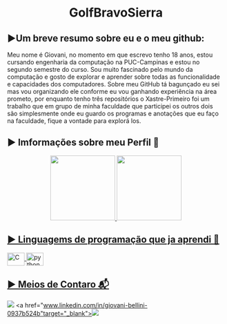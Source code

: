 <h1 align="center"> GolfBravoSierra  
 
## ▶️Um breve resumo sobre eu e o meu github:

Meu nome é Giovani, no momento em que escrevo tenho 18 anos, estou cursando engenharia da computação na PUC-Campinas e estou no segundo semestre do curso. Sou muito fascinado pelo mundo da computação e gosto de explorar e aprender sobre todas as funcionalidade e capacidades dos computadores. 
Sobre meu GitHub tá bagunçado eu sei mas vou organizando ele conforme eu vou ganhando experiência na área prometo, por enquanto tenho três repositórios o Xastre-Primeiro foi um trabalho que em grupo de minha faculdade que participei os outros dois são  simplesmente onde eu guardo os programas e anotações que eu faço na faculdade, fique a vontade para explorá los. 


## ▶️ Imformações sobre meu Perfil 📃
<div align="center">
  <a href="https://github.com/GolfBravoSierra">
  <img height="150em" src="https://github-readme-stats.vercel.app/api?username=GolfBravoSierra&show_icons=true&theme=blue&include_all_commits=true&count_private=true"/>
  <img height="150em" src="https://github-readme-stats.vercel.app/api/top-langs/?username=GolfBravoSierra&layout=compact&langs_count=7&theme=blue"/>
</div>


## ▶️ Linguagems de programação que ja aprendi :floppy_disk:
<img align="center" alt="C" height="30" width="40" src="https://cdn.jsdelivr.net/gh/devicons/devicon/icons/c/c-original.svg">
<img align="center" alt="python" height="30" width="40" src="https://cdn.jsdelivr.net/gh/devicons/devicon/icons/python/python-original.svg">          
  
  
## ▶️ Meios de Contaro 📬
  <a href = "mailto:giovanisantos.correio@gmail.com"><img src="https://img.shields.io/badge/Gmail-D14836?style=for-the-badge&logo=gmail&logoColor=white" target="_blank"></a>
  <a href="www.linkedin.com/in/giovani-bellini-0937b524b"target="_blank"><img src="https://img.shields.io/badge/-LinkedIn-%230077B5?style=for-the-badge&logo=linkedin&logoColor=white" target="_blank"></a>



